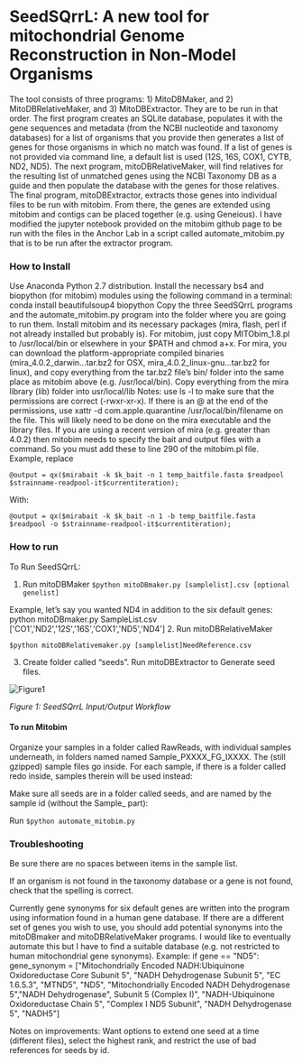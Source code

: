SeedSQrrL: A new tool for mitochondrial Genome Reconstruction in Non-Model Organisms
====================================================================================
The tool consists of three programs: 1) MitoDBMaker, and 2) MitoDBRelativeMaker, and 3) MitoDBExtractor. They are to be run in that order. The first program creates an SQLite database, populates it with the gene sequences and metadata (from the NCBI nucleotide and taxonomy databases) for a list of organisms that you provide then generates a list of genes for those organisms in which no match was found. If a list of genes is not provided via command line, a default list is used (12S, 16S, COX1, CYTB, ND2, ND5).
The next program, mitoDBRelativeMaker, will find relatives for the resulting list of unmatched genes using the NCBI Taxonomy DB as a guide and then populate the database with the genes for those relatives. The final program, mitoDBExtractor, extracts those genes into individual files to be run with mitobim. From there, the genes are extended using mitobim and contigs can be placed together (e.g. using Geneious). I have modified the jupyter notebook provided on the mitobim github page to be run with the files in the Anchor Lab in a script called automate_mitobim.py that is to be run after the extractor program.


### How to Install

Use Anaconda Python 2.7 distribution. Install the necessary bs4 and biopython (for mitobim) modules using the following command in a terminal:
conda install beautifulsoup4 biopython
Copy the three SeedSQrrL programs and the automate_mitobim.py program into the folder where you are going to run them.
Install mitobim and its necessary packages (mira, flash, perl if not already installed but probably is). For mitobim, just copy MITObim_1.8.pl to /usr/local/bin or elsewhere in your $PATH and chmod a+x. For mira, you can download the platform-appropriate compiled binaries (mira_4.0.2_darwin…tar.bz2 for OSX, mira_4.0.2_linux-gnu...tar.bz2 for linux), and copy everything from the tar.bz2 file’s bin/ folder into the same place as mitobim above (e.g. /usr/local/bin). Copy everything from the mira library (lib) folder into usr/local/lib
Notes: use ls -l to make sure that the permissions are correct (-rwxr-xr-x). If there is an @ at the end of the permissions, use xattr -d com.apple.quarantine /usr/local/bin/filename on the file. This will likely need to be done on the mira executable and the library files. If you are using a recent version of mira (e.g. greater than 4.0.2) then mitobim needs to specify the bait and output files with a command. So you must add these to line 290 of the mitobim.pl file.
Example, replace


	@output = qx($mirabait -k $k_bait -n 1 temp_baitfile.fasta $readpool $strainname-readpool-it$currentiteration);



With:
	
	@output = qx($mirabait -k $k_bait -n 1 -b temp_baitfile.fasta $readpool -o $strainname-readpool-it$currentiteration);









### How to run

To Run SeedSQrrL:

1. Run mitoDBMaker
```$python mitoDBmaker.py [samplelist].csv [optional genelist]```

Example, let’s say you wanted ND4 in addition to the six default genes:
python mitoDBmaker.py SampleList.csv [\'CO1\',\'ND2\',\'12S\',\'16S\',\'COX1\',\'ND5\',\'ND4\']
2. Run mitoDBRelativeMaker

```$python mitoDBRelativemaker.py [samplelist]NeedReference.csv```

3. Create folder called “seeds”. Run mitoDBExtractor to Generate seed files.


 ![Figure1](https://raw.githubusercontent.com/AlishaMechtley/SeedSQrrL/master/images/InputOutput.png)

*Figure 1: SeedSQrrL Input/Output Workflow*




#### To run Mitobim
Organize your samples in a folder called RawReads, with individual samples underneath, in folders named named Sample_PXXXX_FG_IXXXX. The (still gzipped) sample files go inside. For each sample, if there is a folder called redo inside, samples therein will be used instead:

Make sure all seeds are in a folder called seeds, and are named by the sample id (without the Sample_ part):

Run ```$python automate_mitobim.py```







### Troubleshooting

Be sure there are no spaces between items in the sample list.

If an organism is not found in the taxonomy database or a gene is not found, check that the spelling is correct.

Currently gene synonyms for six default genes are written into the program using information found in a human gene database. If there are a different set of genes you wish to use, you should add potential synonyms into the mitoDBmaker and mitoDBRelativeMaker programs. I would like to eventually automate this but I have to find a suitable database (e.g. not restricted to human mitochondrial gene synonyms).
Example:
if gene == "ND5":
gene_synonym = ["Mitochondrially Encoded NADH:Ubiquinone Oxidoreductase Core Subunit 5", "NADH Dehydrogenase Subunit 5", "EC 1.6.5.3", "MTND5", "ND5", "Mitochondrially Encoded NADH Dehydrogenase 5","NADH Dehydrogenase", Subunit 5 (Complex I)", "NADH-Ubiquinone Oxidoreductase Chain 5", "Complex I ND5 Subunit", "NADH Dehydrogenase 5", "NADH5"]


Notes on improvements:
Want options to extend one seed at a time (different files), select the highest rank, and restrict the use of bad references for seeds by id.


